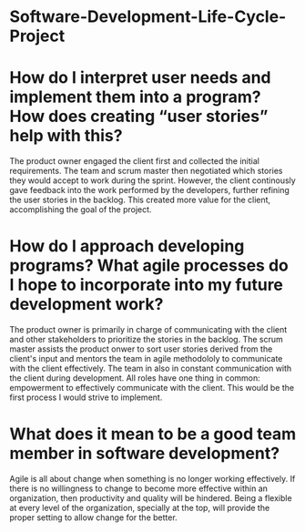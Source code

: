# Software-Development-Life-Cycle-Project


# How do I interpret user needs and implement them into a program? How does creating “user stories” help with this?
The product owner engaged the client first and collected the initial requirements. The team and scrum master then negotiated which stories they would accept to work during the sprint. However, the client continously gave feedback into the work performed by the developers, further refining the user stories in the backlog. This created more value for the client, accomplishing the goal of the project.

# How do I approach developing programs? What agile processes do I hope to incorporate into my future development work?
The product owner is primarily in charge of communicating with the client and other stakeholders to prioritize the stories in the backlog. The scrum master assists the product onwer to sort user stories derived from the client's input and mentors the team in agile methodololy to communicate with the client effectively. The team in also in constant communication with the client during development. All roles have one thing in common: empowerment to effectively communicate with the client. This would be the first process I would strive to implement. 

# What does it mean to be a good team member in software development?
Agile is all about change when something is no longer working effectively. If there is no willingness to change to become more effective within an organization, then productivity and quality will be hindered. Being a flexible at every level of the organization, specially at the top, will provide the proper setting to allow change for the better. 
